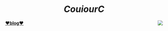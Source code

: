 
<h1 style="text-align:center;"><i> CouiourC</i> </h1> 
<img align="right" src="https://github-readme-stats.vercel.app/api?username=couriourc&show_icons=true&icon_color=CE1D2D&text_color=718096&bg_color=ffffff&hide_title=true" />

<div><a href="https://couriourc.github.io"> 
<strong>❤blog❤</strong>
</a></div>
<!--
**couriourc/couriourc** is a ✨ _special_ ✨ repository because its `README.md` (this file) appears on your GitHub profile.

Here are some ideas to get you started:

- 🔭 I’m currently working on ...
- 🌱 I’m currently learning ...
- 👯 I’m looking to collaborate on ...
- 🤔 I’m looking for help with ...
- 💬 Ask me about ...
- 📫 How to reach me: ...
- 😄 Pronouns: ...
- ⚡ Fun fact: ...
-->
